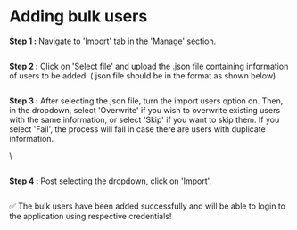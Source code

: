 # Adding bulk users

**Step 1 :** Navigate to 'Import' tab in the 'Manage' section.

<figure><img src="https://lh5.googleusercontent.com/JnzuT_4qD3rnHXoehyc1yq7QA0txxC-81ph_6cW88TkaqzRdr0UOhinM87FYSqXOBUIoY-SqBYx2q5D_PtqmYJPJJSuMZhMTPlnbyVnre1PZdftA17011MS0qKRF6qp4mF3QgZohk2PDvsGCQlfbjSU" alt=""><figcaption></figcaption></figure>

**Step 2 :** Click on 'Select file' and upload the .json file containing information of users to be added. (.json file should be in the format as shown below)

<figure><img src="https://lh4.googleusercontent.com/LnoooF3quq4z28k8lj43QGQ6A1lwH4V9ab-ZMh3jp9W8u9qb4HYaGLVFoi5qr_BqUfA6-0gglhWsYbqtofBuPzdU6HvqInliby1xahkpiNMrSAfMxEMbLTbC9TMJYzG4dtIae7xpDpfZrUJyA8XchaM" alt=""><figcaption></figcaption></figure>

**Step 3 :** After selecting the.json file, turn the import users option on. Then, in the dropdown, select 'Overwrite' if you wish to overwrite existing users with the same information, or select 'Skip' if you want to skip them. If you select 'Fail', the process will fail in case there are users with duplicate information.

\


<figure><img src="https://lh5.googleusercontent.com/W7Peh1cGpMiFzVuXgYIFELW8eg--SSJjENv7H9OmQC7TWSzbSo8KVgRK3pZa2hvFIo1Xwjme8MgFkxlQXBj50kfjBVRMLX2hfA5ADFxXTlmFoTw9Gx9ToCi5Xrp0M5yKG45_Xa2JpYiIH8bTIPhlNhs" alt=""><figcaption></figcaption></figure>

**Step 4 :** Post selecting the dropdown, click on 'Import'.

<figure><img src="https://lh3.googleusercontent.com/xZHpOd1Uxe6PWmRByK6571G0hWtXlJhfH0JAr706cBRW76O6TW7LWtI5eIsYTOoMoo2yTH4BNw5M_k5X9aR93EKp-2Vfs1WwmH6gqxfbF2IwH-Qe5uQFXvLY_eGZmIzN6uARsNeY3WivgYlqxIk0EL4" alt=""><figcaption></figcaption></figure>

✅ The bulk users have been added successfully and will be able to login to the application using respective credentials!
